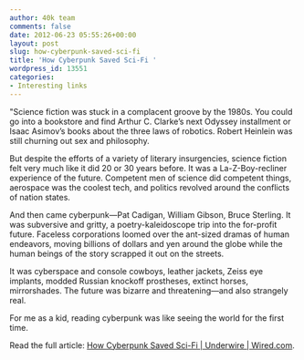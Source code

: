 ```yaml
---
author: 40k team
comments: false
date: 2012-06-23 05:55:26+00:00
layout: post
slug: how-cyberpunk-saved-sci-fi
title: 'How Cyberpunk Saved Sci-Fi '
wordpress_id: 13551
categories:
- Interesting links
---
```


"Science fiction was stuck in a complacent groove by the 1980s. You could go into a bookstore and find Arthur C. Clarke’s next Odyssey installment or Isaac Asimov’s books about the three laws of robotics. Robert Heinlein was still churning out sex and philosophy.

But despite the efforts of a variety of literary insurgencies, science fiction felt very much like it did 20 or 30 years before. It was a La-Z-Boy-recliner experience of the future. Competent men of science did competent things, aerospace was the coolest tech, and politics revolved around the conflicts of nation states.

And then came cyberpunk—Pat Cadigan, William Gibson, Bruce Sterling. It was subversive and gritty, a poetry-kaleidoscope trip into the for-profit future. Faceless corporations loomed over the ant-sized dramas of human endeavors, moving billions of dollars and yen around the globe while the human beings of the story scrapped it out on the streets.

It was cyberspace and console cowboys, leather jackets, Zeiss eye implants, modded Russian knockoff prostheses, extinct horses, mirrorshades. The future was bizarre and threatening—and also strangely real.

For me as a kid, reading cyberpunk was like seeing the world for the first time.

Read the full article: [How Cyberpunk Saved Sci-Fi | Underwire | Wired.com](http://www.wired.com/underwire/2012/06/pl_cyberpunk/).
